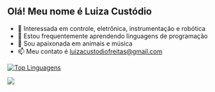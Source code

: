 ## Olá! Meu nome é Luiza Custódio

- 👀 Interessada em controle, eletrônica, instrumentação e robótica
- 🌱 Estou frequentemente aprendendo linguagens de programação
- 💞️ Sou apaixonada em animais e música
- 📫 Meu contato é luizacustodiofreitas@gmail.com

[![Top Linguagens](https://github-readme-stats.vercel.app/api/top-langs/?username=Luiza-CFreitas&layout=compact)](https://github.com/anuraghazra/github-readme-stats)

<img src="https://gifs.eco.br/wp-content/uploads/2022/08/gifs-do-filme-era-do-gelo-4.gif">
